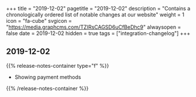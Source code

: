 +++
title = "2019-12-02"
pagetitle = "2019-12-02"
description = "Contains a chronologically ordered list of notable changes at our website"
weight = 1
icon = "fa-cube"
svgicon = "https://media.graphcms.com/TZIRsCAGSD6uCfBeDhc9"
alwaysopen = false
date = 2019-12-02
hidden = true
tags = ["integration-changelog"]
+++


## 2019-12-02
{{% release-notes-container type="f" %}}
- Showing payment methods 

{{% /release-notes-container %}}